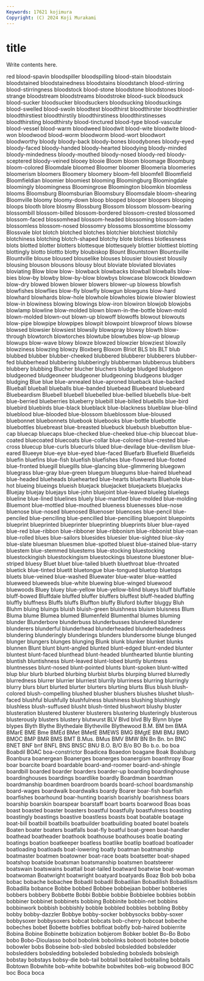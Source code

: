 ```yaml
---
Keywords: 17621 kojimura
Copyright: (C) 2024 Koji Murakami
---
```


# title

Write contents here.



red blood-spavin bloodspiller bloodspilling blood-stain bloodstain
bloodstained bloodstainedness bloodstains bloodstanch blood-stirring blood-stirringness bloodstock blood-stone bloodstone bloodstones
blood-strange bloodstream bloodstreams bloodstroke blood-suck bloodsuck blood-sucker bloodsucker bloodsuckers bloodsucking
bloodsuckings blood-swelled blood-swoln bloodtest bloodthirst bloodthirster bloodthirstier bloodthirstiest bloodthirstily bloodthirstiness
bloodthirstinesses bloodthirsting bloodthirsty blood-tinctured blood-type blood-vascular blood-vessel blood-warm bloodweed bloodwit
blood-wite bloodwite blood-won bloodwood blood-worm bloodworm blood-wort bloodwort bloodworthy bloody
bloody-back bloody-bones bloodybones bloody-eyed bloody-faced bloody-handed bloody-hearted bloodying bloody-minded bloody-mindedness
bloody-mouthed bloody-nosed bloody-red bloody-sceptered bloody-veined blooey blooie Bloom bloom bloomage
Bloomburg bloom-colored Bloomdale bloomed Bloomer bloomer Bloomeria bloomeries bloomerism bloomers
Bloomery bloomery bloom-fell bloomfell Bloomfield Bloomfieldian bloomier bloomiest blooming Bloomingburg
Bloomingdale bloomingly bloomingness Bloomingrose Bloomington bloomkin bloomless blooms Bloomsburg Bloomsburian
Bloomsbury Bloomsdale bloom-shearing Bloomville bloomy bloomy-down bloop blooped blooper bloopers
blooping bloops blooth blore blosmy Blossburg Blossom blossom blossom-bearing blossombill
blossom-billed blossom-bordered blossom-crested blossomed blossom-faced blossomhead blossom-headed blossoming blossom-laden blossomless
blossom-nosed blossomry blossoms blossomtime blossomy Blossvale blot blotch blotched blotches
blotchier blotchiest blotchily blotchiness blotching blotch-shaped blotchy blote blotless blotlessness
blots blotted blotter blotters blottesque blottesquely blottier blottiest blotting blottingly
blotto blottto blotty bloubiskop Blount Blountstown Blountsville Blountville blouse bloused
blouselike blouses blousier blousiest blousily blousing blouson blousons blousy blout
bloviate bloviated bloviates bloviating Blow blow blow- blowback blowbacks blowball
blowballs blow-bies blow-by blowby blow-by-blow blowbys blowcase blowcock blowdown blow-dry
blowed blowen blower blowers blower-up blowess blowfish blowfishes blowflies blow-fly
blowfly blowgun blowguns blow-hard blowhard blowhards blow-hole blowhole blowholes blowie
blowier blowiest blow-in blowiness blowing blowings blow-iron blowiron blowjob blowjobs
blowlamp blowline blow-molded blown blown-in-the-bottle blown-mold blown-molded blown-out blown-up blowoff
blowoffs blowout blowouts blow-pipe blowpipe blowpipes blowpit blowpoint blowproof blows
blowse blowsed blowsier blowsiest blowsily blowspray blowsy blowth blow-through blowtorch
blowtorches blowtube blowtubes blow-up blowup blowups blow-wave blowy blowze blowzed
blowzier blowziest blowzily blowziness blowzing blowzy Bloxberg Bloxom Blriot BLS
bls BLT blub blubbed blubber blubber-cheeked blubbered blubberer blubberers blubber-fed
blubberhead blubbering blubberingly blubberman blubberous blubbers blubbery blubbing Blucher blucher
bluchers bludge bludged bludgeon bludgeoned bludgeoneer bludgeoner bludgeoning bludgeons bludger
bludging Blue blue blue-annealed blue-aproned blueback blue-backed Blueball blueball blueballs
blue-banded bluebead Bluebeard bluebeard Bluebeardism Bluebell bluebell bluebelled blue-bellied bluebells
blue-belt blue-berried blueberries blueberry bluebill blue-billed bluebills blue-bird bluebird bluebirds
blue-black blueblack blue-blackness blueblaw blue-blind blueblood blue-blooded blue-blossom blueblossom blue-bloused
bluebonnet bluebonnets bluebook bluebooks blue-bottle bluebottle bluebottles bluebreast blue-breasted bluebuck
bluebush bluebutton blue-cap bluecap bluecaps blue-checked blue-cheeked blue-chip bluecoat blue-coated
bluecoated bluecoats blue-collar blue-colored blue-crested blue-cross bluecup blue-curls bluecurls blued
blue-devilage blue-devilism blue-eared Blueeye blue-eye blue-eyed blue-faced Bluefarb Bluefield Bluefields
bluefin bluefins blue-fish bluefish bluefishes blue-flowered blue-footed blue-fronted bluegill bluegills
blue-glancing blue-glimmering bluegown bluegrass blue-gray blue-green bluegum bluegums blue-haired bluehead
blue-headed blueheads bluehearted blue-hearts bluehearts Bluehole blue-hot blueing blueings blueish
bluejack bluejacket bluejackets bluejacks Bluejay bluejay bluejays blue-john bluejoint blue-leaved
blueleg bluelegs blueline blue-lined bluelines bluely blue-mantled blue-molded blue-molding Bluemont
blue-mottled blue-mouthed blueness bluenesses blue-nose bluenose blue-nosed bluenosed Bluenoser bluenoses
blue-pencil blue-penciled blue-penciling blue-pencilled blue-pencilling bluepoint bluepoints blueprint blueprinted blueprinter
blueprinting blueprints bluer blue-rayed blue-red blue-ribbon blue-ribboner blue-ribbonism blue-ribbonist blue-roan
blue-rolled blues blue-sailors bluesides bluesier blue-sighted blue-sky blue-slate bluesman bluesmen
blue-spotted bluest blue-stained blue-starry bluestem blue-stemmed bluestems blue-stocking bluestocking bluestockingish
bluestockingism bluestockings bluestone bluestoner blue-striped bluesy Bluet bluet blue-tailed blueth
bluethroat blue-throated bluetick blue-tinted bluetit bluetongue blue-tongued bluetop bluetops bluets
blue-veined blue-washed Bluewater blue-water blue-wattled blueweed blueweeds blue-white bluewing blue-winged
bluewood bluewoods Bluey bluey blue-yellow blue-yellow-blind blueys bluff bluffable bluff-bowed
Bluffdale bluffed bluffer bluffers bluffest bluff-headed bluffing bluffly bluffness Bluffs
bluffs Bluffton bluffy Bluford blufter bluggy Bluh Bluhm bluing bluings
bluish bluish-green bluishness bluism bluisness Blum Bluma blume Blumea blumed
Blumenfeld Blumenthal blumes bluming blunder Blunderbore blunderbuss blunderbusses blundered blunderer
blunderers blunderful blunderhead blunderheaded blunderheadedness blundering blunderingly blunderings blunders blundersome
blunge blunged blunger blungers blunges blunging Blunk blunk blunker blunket
blunks blunnen Blunt blunt blunt-angled blunted blunt-edged blunt-ended blunter bluntest
blunt-faced blunthead blunt-headed blunthearted bluntie blunting bluntish bluntishness blunt-leaved blunt-lobed
bluntly bluntness bluntnesses blunt-nosed blunt-pointed blunts blunt-spoken blunt-witted blup blur
blurb blurbed blurbing blurbist blurbs blurping blurred blurredly blurredness blurrer
blurrier blurriest blurrily blurriness blurring blurringly blurry blurs blurt blurted
blurter blurters blurting blurts Blus blush blush-colored blush-compelling blushed blusher
blushers blushes blushet blush-faced blushful blushfully blushfulness blushiness blushing blushingly
blushless blush-suffused blusht blush-tinted blushwort blushy bluster blusteration blustered blusterer
blusterers blustering blusteringly blusterous blusterously blusters blustery blutwurst BLV Blvd
blvd Bly Blynn blype blypes Blyth Blythe Blythedale Blytheville Blythewood
B.M. BM bm BMA BMarE BME Bme BMEd BMet BMetE
BMEWS BMG BMgtE BMI BMJ BMO BMOC BMP BMR BMS
BMT B.Mus. BMus BMV BMW BN Bn Bn. bn BNC
BNET BNF bnf BNFL BNS BNSC BNU B.O. B/O B/o
BO Bo b.o. bo boa Boabdil BOAC boa-constrictor Boadicea Boaedon
boagane Boak Boalsburg Boanbura boanergean Boanerges boanerges boanergism boanthropy Boar
boar boarcite board boardable board-and-roomer board-and-shingle boardbill boarded boarder boarders
boarder-up boarding boardinghouse boardinghouses boardings boardlike boardly Boardman boardman boardmanship
boardmen boardroom boards board-school boardsmanship board-wages boardwalk boardwalks boardy Boarer
boar-fish boarfish boarfishes boarhound boar-hunting boarish boarishly boarishness boars boarship
boarskin boarspear boarstaff boart boarts boarwood Boas boas boast boasted
boaster boasters boastful boastfully boastfulness boasting boastingly boastings boastive boastless
boasts boat boatable boatage boat-bill boatbill boatbills boatbuilder boatbuilding boated
boatel boatels Boaten boater boaters boatfalls boat-fly boatful boat-green boat-handler
boathead boatheader boathook boathouse boathouses boatie boating boatings boation boatkeeper
boatless boatlike boatlip boatload boatloader boatloading boatloads boat-lowering boatly boatman
boatmanship boatmaster boatmen boatowner boat-race boats boatsetter boat-shaped boatshop boatside
boatsman boatsmanship boatsmen boatsteerer boatswain boatswains boattail boat-tailed boatward boatwise
boat-woman boatwoman Boatwright boatwright boatyard boatyards Boaz Bob bob boba
bobac bobache bobachee Bobadil bobadil Bobadilian Bobadilish Bobadilism Bobadilla bobance
Bobbe bobbed Bobbee bobbejaan bobber bobberies bobbers bobbery Bobbette Bobbi
Bobbie bobbie Bobbielee bobbies bobbin bobbiner bobbinet bobbinets bobbing Bobbinite
bobbin-net bobbins bobbinwork bobbish bobbishly bobble bobbled bobbles bobbling Bobby
bobby bobby-dazzler Bobbye bobby-socker bobbysocks bobby-soxer bobbysoxer bobbysoxers bobcat bobcats
bob-cherry bobcoat bobeche bobeches bobet Bobette bobflies bobfloat bobfly bob-haired
bobierrite Bobina Bobine Bobinette bobization bobjerom Bobker boblet Bo-Bo Bobo
bobo Bobo-Dioulasso bobol bobolink bobolinks bobooti bobotee bobotie bobowler bobs
Bobseine bob-sled bobsled bobsledded bobsledder bobsledders bobsledding bobsleded bobsleding bobsleds
bobsleigh bobstay bobstays bobsy-die bob-tail bobtail bobtailed bobtailing bobtails Bobtown
Bobwhite bob-white bobwhite bobwhites bob-wig bobwood BOC boc Boca boca
